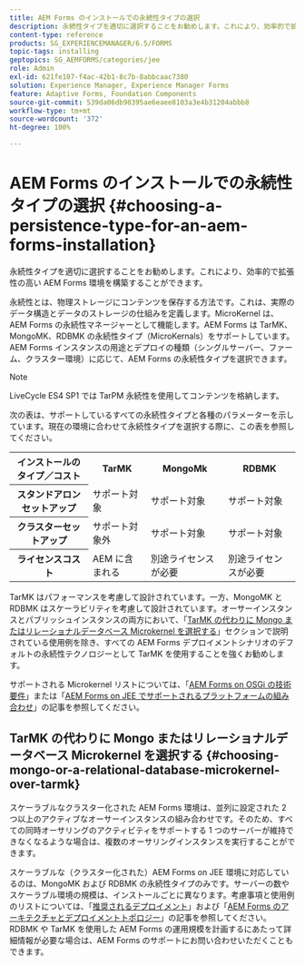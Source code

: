 ```yaml
---
title: AEM Forms のインストールでの永続性タイプの選択
description: 永続性タイプを適切に選択することをお勧めします。これにより、効率的で拡張性の高い AEM Forms 環境を構築することができます。
content-type: reference
products: SG_EXPERIENCEMANAGER/6.5/FORMS
topic-tags: installing
geptopics: SG_AEMFORMS/categories/jee
role: Admin
exl-id: 621fe107-f4ac-42b1-8c7b-8abbcaac7380
solution: Experience Manager, Experience Manager Forms
feature: Adaptive Forms, Foundation Components
source-git-commit: 539da06db98395ae6eaee8103a3e4b31204abbb8
workflow-type: tm+mt
source-wordcount: '372'
ht-degree: 100%

---
```


# AEM Forms のインストールでの永続性タイプの選択 {#choosing-a-persistence-type-for-an-aem-forms-installation}

永続性タイプを適切に選択することをお勧めします。これにより、効率的で拡張性の高い AEM Forms 環境を構築することができます。

永続性とは、物理ストレージにコンテンツを保存する方法です。これは、実際のデータ構造とデータのストレージの仕組みを定義します。MicroKernel は、AEM Forms の永続性マネージャーとして機能します。AEM Forms は TarMK、MongoMK、RDBMK の永続性タイプ（MicroKernals）をサポートしています。AEM Forms インスタンスの用途とデプロイの種類（シングルサーバー、ファーム、クラスター環境）に応じて、AEM Forms の永続性タイプを選択できます。

>[!NOTE]
>
>LiveCycle ES4 SP1 では TarPM 永続性を使用してコンテンツを格納します。

次の表は、サポートしているすべての永続性タイプと各種のパラメーターを示しています。現在の環境に合わせて永続性タイプを選択する際に、この表を参照してください。

<table>
 <tbody>
  <tr>
   <th><strong>インストールのタイプ／コスト</strong></th>
   <th><strong>TarMK</strong></th>
   <th><strong>MongoMk</strong></th>
   <th><strong>RDBMK</strong></th>
  </tr>
  <tr>
   <th><strong>スタンドアロンセットアップ</strong></th>
   <td>サポート対象<br /> </td>
   <td>サポート対象</td>
   <td>サポート対象</td>
  </tr>
  <tr>
   <th><strong>クラスターセットアップ</strong></th>
   <td>サポート対象外</td>
   <td>サポート対象</td>
   <td>サポート対象</td>
  </tr>
  <tr>
   <th><strong>ライセンスコスト</strong></th>
   <td>AEM に含まれる </td>
   <td>別途ライセンスが必要</td>
   <td>別途ライセンスが必要</td>
  </tr>
 </tbody>
</table>

TarMK はパフォーマンスを考慮して設計されています。一方、MongoMK と RDBMK はスケーラビリティを考慮して設計されています。オーサーインスタンスとパブリッシュインスタンスの両方において、「[TarMK の代わりに Mongo またはリレーショナルデータベース Microkernel を選択する](#p-choosing-mongo-or-a-relational-database-microkernel-over-tarmk-p)」セクションで説明されている使用例を除き、すべての AEM Forms デプロイメントシナリオのデフォルトの永続性テクノロジーとして TarMK を使用することを強くお勧めします。

サポートされる Microkernel リストについては、「[AEM Forms on OSGi の技術要件](/help/sites-deploying/technical-requirements.md)」または「[AEM Forms on JEE でサポートされるプラットフォームの組み合わせ](/help/forms/using/aem-forms-jee-supported-platforms.md)」の記事を参照してください。

## TarMK の代わりに Mongo またはリレーショナルデータベース Microkernel を選択する {#choosing-mongo-or-a-relational-database-microkernel-over-tarmk}

スケーラブルなクラスター化された AEM Forms 環境は、並列に設定された 2 つ以上のアクティブなオーサーインスタンスの組み合わせです。そのため、すべての同時オーサリングのアクティビティをサポートする 1 つのサーバーが維持できなくなるような場合は、複数のオーサリングインスタンスを実行することができます。

スケーラブルな（クラスター化された）AEM Forms on JEE 環境に対応しているのは、MongoMK および RDBMK の永続性タイプのみです。サーバーの数やスケーラブル環境の規模は、インストールごとに異なります。考慮事項と使用例のリストについては、「[推奨されるデプロイメント](/help/sites-deploying/recommended-deploys.md)」および「[AEM Forms のアーキテクチャとデプロイメントトポロジー](/help/forms/using/aem-forms-architecture-deployment.md)」の記事を参照してください。RDBMK や TarMK を使用した AEM Forms の運用規模を計画するにあたって詳細情報が必要な場合は、AEM Forms のサポートにお問い合わせいただくこともできます。
